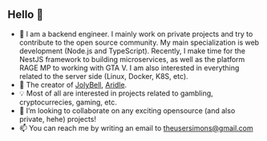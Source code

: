 ## Hello 👋

- 🔭 I am a backend engineer. I mainly work on private projects and try to contribute to the open source community. My main specialization is web development (Node.js and TypeScript). Recently, I make time for the NestJS framework to building microservices, as well as the platform RAGE MP to working with GTA V. I am also interested in everything related to the server side (Linux, Docker, K8S, etc).
- 💫 The creator of [JolyBell](https://jolybell.com), [Aridle](https://vk.com/aridle).
- 💡 Most of all are interested in projects related to gambling, cryptocurrecies, gaming, etc.
- 🍁 I’m looking to collaborate on any exciting opensource (and also private, hehe) projects!
- 📫 You can reach me by writing an email to [theusersimons@gmail.com](mailto:theusersimons@gmail.com)
